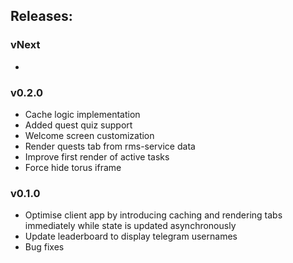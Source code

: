 ## Releases:

### vNext

-

### v0.2.0

- Cache logic implementation
- Added quest quiz support
- Welcome screen customization
- Render quests tab from rms-service data
- Improve first render of active tasks
- Force hide torus iframe

### v0.1.0
- Optimise client app by introducing caching and rendering tabs immediately while state is updated asynchronously
- Update leaderboard to display telegram usernames 
- Bug fixes
